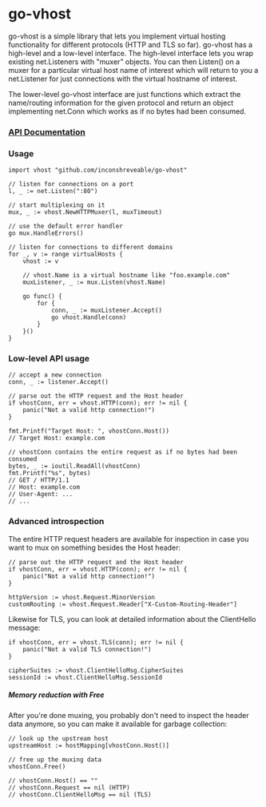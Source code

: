 # go-vhost
go-vhost is a simple library that lets you implement virtual hosting functionality for different protocols (HTTP and TLS so far). go-vhost has a high-level and a low-level interface. The high-level interface lets you wrap existing net.Listeners with "muxer" objects. You can then Listen() on a muxer for a particular virtual host name of interest which will return to you a net.Listener for just connections with the virtual hostname of interest.

The lower-level go-vhost interface are just functions which extract the name/routing information for the given protocol and return an object implementing net.Conn which works as if no bytes had been consumed.

### [API Documentation](https://godoc.org/github.com/inconshreveable/go-vhost)

### Usage

    import vhost "github.com/inconshreveable/go-vhost"

    // listen for connections on a port
    l, _ := net.Listen(":80")

    // start multiplexing on it
    mux, _ := vhost.NewHTTPMuxer(l, muxTimeout)

    // use the default error handler
    go mux.HandleErrors()

    // listen for connections to different domains
    for _, v := range virtualHosts {
	    vhost := v

	    // vhost.Name is a virtual hostname like "foo.example.com"
	    muxListener, _ := mux.Listen(vhost.Name)

	    go func() {
		    for {
			    conn, _ := muxListener.Accept()
			    go vhost.Handle(conn)
		    }
	    }()
    }

### Low-level API usage

    // accept a new connection
    conn, _ := listener.Accept()

    // parse out the HTTP request and the Host header
    if vhostConn, err = vhost.HTTP(conn); err != nil {
        panic("Not a valid http connection!")
    }

    fmt.Printf("Target Host: ", vhostConn.Host())
    // Target Host: example.com

    // vhostConn contains the entire request as if no bytes had been consumed
    bytes, _ := ioutil.ReadAll(vhostConn)
    fmt.Printf("%s", bytes)
    // GET / HTTP/1.1
    // Host: example.com
    // User-Agent: ...
    // ...


### Advanced introspection
The entire HTTP request headers are available for inspection in case you want to mux on something besides the Host header:

    // parse out the HTTP request and the Host header
    if vhostConn, err = vhost.HTTP(conn); err != nil {
        panic("Not a valid http connection!")
    }

    httpVersion := vhost.Request.MinorVersion
    customRouting := vhost.Request.Header["X-Custom-Routing-Header"]


Likewise for TLS, you can look at detailed information about the ClientHello message:

    if vhostConn, err = vhost.TLS(conn); err != nil {
        panic("Not a valid TLS connection!")
    }

    cipherSuites := vhost.ClientHelloMsg.CipherSuites
    sessionId := vhost.ClientHelloMsg.SessionId


##### Memory reduction with Free
After you're done muxing, you probably don't need to inspect the header data anymore, so you can make it available for garbage collection:

    // look up the upstream host
    upstreamHost := hostMapping[vhostConn.Host()]

    // free up the muxing data
    vhostConn.Free()

    // vhostConn.Host() == ""
    // vhostConn.Request == nil (HTTP)
    // vhostConn.ClientHelloMsg == nil (TLS)
